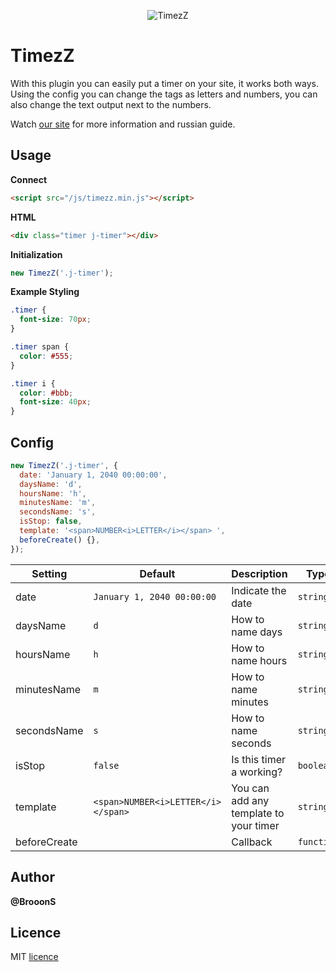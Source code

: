 <p align="center"><img src="https://brooons.github.io/timezz/img/timezz-github-logo.png" alt="TimezZ"></p>

# TimezZ

With this plugin you can easily put a timer on your site, it works both ways. Using the config you can change the tags as letters and numbers, you can also change the text output next to the numbers.

Watch [our site](https://brooons.github.io/timezz/) for more information and russian guide.

## Usage

**Connect**
```html
<script src="/js/timezz.min.js"></script>
```

**HTML**
```html
<div class="timer j-timer"></div>
```

**Initialization**
```js
new TimezZ('.j-timer');
```

**Example Styling**
```css
.timer {
  font-size: 70px;
}

.timer span {
  color: #555;
}

.timer i {
  color: #bbb;
  font-size: 40px;
}
```

## Config

```js
new TimezZ('.j-timer', {
  date: 'January 1, 2040 00:00:00',
  daysName: 'd',
  hoursName: 'h',
  minutesName: 'm',
  secondsName: 's',
  isStop: false,
  template: '<span>NUMBER<i>LETTER</i></span> ',
  beforeCreate() {},
});
```

| Setting      |  Default                            | Description                            | Type       |
| ------------ | ----------------------------------- | -------------------------------------- | ---------- |
| date         | `January 1, 2040 00:00:00`          | Indicate the date                      | `string`   |
| daysName     | `d`                                 | How to name days                       | `string`   |
| hoursName    | `h`                                 | How to name hours                      | `string`   |
| minutesName  | `m`                                 | How to name minutes                    | `string`   |
| secondsName  | `s`                                 | How to name seconds                    | `string`   |
| isStop       | `false`                             | Is this timer a working?               | `boolean`  |
| template     | `<span>NUMBER<i>LETTER</i></span> ` | You can add any template to your timer | `string`   |
| beforeCreate |                                     | Callback                               | `function` |


## Author

**@BrooonS**

## Licence
MIT [licence](https://github.com/BrooonS/TimezZ/blob/master/LICENSE)
